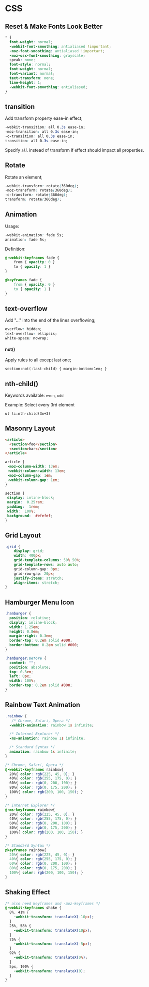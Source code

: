 # CSS

## Reset & Make Fonts Look Better

```css
* {
  font-weight: normal;
  -webkit-font-smoothing: antialiased !important;
  -moz-font-smoothing: antialiased !important;
  -moz-osx-font-smoothing: grayscale;
  speak: none;
  font-style: normal;
  font-weight: normal;
  font-variant: normal;
  text-transform: none;
  line-height: 1;
  -webkit-font-smoothing: antialiased;
}
```

## transition

Add transform property ease-in effect;

```css
-webkit-transition: all 0.3s ease-in;
-moz-transition: all 0.3s ease-in;
-o-transition: all 0.3s ease-in;
transition: all 0.3s ease-in;
```

Specify `all` instead of transform if effect should impact all properties.

## Rotate

Rotate an element;

```css
-webkit-transform: rotate(360deg);
-moz-transform: rotate(360deg);
-o-transform: rotate(360deg);
transform: rotate(360deg);
```

## Animation

Usage:

```css
-webkit-animation: fade 5s;
animation: fade 5s;
```

Definition:

```css
@-webkit-keyframes fade {
    from { opacity: 0 }
    to { opacity: 1 }
}

@keyframes fade {
    from { opacity: 0 }
    to { opacity: 1 }
}
```

## text-overflow

Add "..." into the end of the lines overflowing;

```css
overflow: hidden;
text-overflow: ellipsis;
white-space: nowrap;
```

#### not()
Apply rules to all except last one;

```
section:not(:last-child) { margin-bottom:1em; }
```

## nth-child()

Keywords available: `even`, `odd`

Example: Select every 3rd element
```
ul li:nth-child(3n+3)
```

## Masonry Layout

```html
<article>
  <section>foo</section>
  <section>bar</section>
</article>
```

```css
article {
 -moz-column-width: 13em;
 -webkit-column-width: 13em;
 -moz-column-gap: 1em;
 -webkit-column-gap: 1em;
}

section {
 display: inline-block;
 margin:  0.25rem;
 padding:  1rem;
 width:  100%;
 background:  #efefef;
}
```

## Grid Layout

```css
.grid {
    display: grid;
    width: 400px;
    grid-template-columns: 50% 50%;
    grid-template-rows: auto auto;
    grid-column-gap: 0px;
    grid-row-gap: 20px;
    justify-items: stretch;
    align-items: stretch;
}
```

## Hamburger Menu Icon

```css
.hamburger {
  position: relative;
  display: inline-block;
  width: 1.25em;
  height: 0.8em;
  margin-right: 0.3em;
  border-top: 0.2em solid #000;
  border-bottom: 0.2em solid #000;
}

.hamburger:before {
  content: "";
  position: absolute;
  top: 0.3em;
  left: 0px;
  width: 100%;
  border-top: 0.2em solid #000;
}
```

## Rainbow Text Animation

```css
.rainbow {
   /* Chrome, Safari, Opera */
  -webkit-animation: rainbow 1s infinite;

  /* Internet Explorer */
  -ms-animation: rainbow 1s infinite;

  /* Standard Syntax */
  animation: rainbow 1s infinite;
}

/* Chrome, Safari, Opera */
@-webkit-keyframes rainbow{
  20%{ color: rgb(225, 45, 0); }
  40%{ color: rgb(255, 175, 0); }
  60%{ color: rgb(0, 200, 100); }
  80%{ color: rgb(0, 175, 200); }
  100%{ color: rgb(200, 100, 150); }
}

/* Internet Explorer */
@-ms-keyframes rainbow{
  20%{ color: rgb(225, 45, 0); }
  40%{ color: rgb(255, 175, 0); }
  60%{ color: rgb(0, 200, 100); }
  80%{ color: rgb(0, 175, 200); }
  100%{ color: rgb(200, 100, 150); }
}

/* Standard Syntax */
@keyframes rainbow{
  20%{ color: rgb(225, 45, 0); }
  40%{ color: rgb(255, 175, 0); }
  60%{ color: rgb(0, 200, 100); }
  80%{ color: rgb(0, 175, 200); }
  100%{ color: rgb(200, 100, 150); }
}
```

## Shaking Effect

```css
/* also need keyframes and -moz-keyframes */
@-webkit-keyframes shake {
  8%, 41% {
    -webkit-transform: translateX(-10px);
  }
  25%, 58% {
    -webkit-transform: translateX(10px);
  }
  75% {
    -webkit-transform: translateX(-5px);
  }
  92% {
    -webkit-transform: translateX(0%);
  }
  5px, 100% {
    -webkit-transform: translateX(0);
  }
}
```
